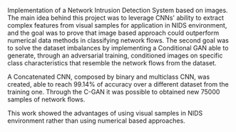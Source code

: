 Implementation of a Network Intrusion Detection System based on images. The main idea behind this project was to leverage CNNs' ability to extract complex features from visual samples for application in NIDS environment, and the goal was to prove that image based approach could outperform numerical data methods in classifying network flows. The second goal was to solve the dataset imbalances by implementing a Conditional GAN able to generate, through an adversarial training, conditioned images on specific class characteristics that resemble the network flows from the dataset.

A Concatenated CNN, composed by binary and multiclass CNN, was created, able to reach 99.14% of accuracy over a different dataset from the training one. Through the C-GAN it was possible to obtained new 75000 samples of network flows.

This work showed the advantages of using visual samples in NIDS environment rather than using numerical based approaches.
